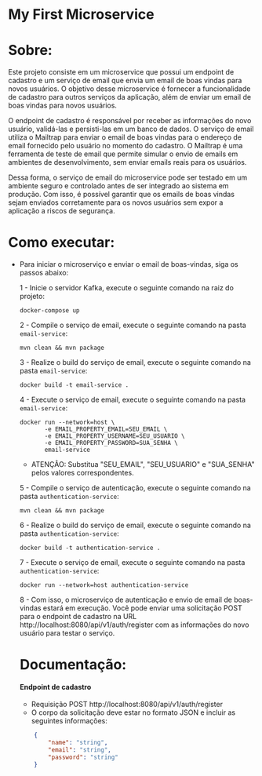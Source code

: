 # My First Microservice

# Sobre:
Este projeto consiste em um microservice que possui um endpoint de cadastro e um serviço de email que envia um email de boas vindas para novos usuários. O objetivo desse microservice é fornecer a funcionalidade de cadastro para outros serviços da aplicação, além de enviar um email de boas vindas para novos usuários.

O endpoint de cadastro é responsável por receber as informações do novo usuário, validá-las e persisti-las em um banco de dados. O serviço de email utiliza o Mailtrap para enviar o email de boas vindas para o endereço de email fornecido pelo usuário no momento do cadastro. O Mailtrap é uma ferramenta de teste de email que permite simular o envio de emails em ambientes de desenvolvimento, sem enviar emails reais para os usuários.

Dessa forma, o serviço de email do microservice pode ser testado em um ambiente seguro e controlado antes de ser integrado ao sistema em produção. Com isso, é possível garantir que os emails de boas vindas sejam enviados corretamente para os novos usuários sem expor a aplicação a riscos de segurança.

# Como executar:
- Para iniciar o microserviço e enviar o email de boas-vindas, siga os passos abaixo:
    
    1 - Inicie o servidor Kafka, execute o seguinte comando na raiz do projeto:
    
    ```
    docker-compose up
    ```

    2 - Compile o serviço de email, execute o seguinte comando na pasta `email-service`:

    ```
    mvn clean && mvn package
    ```

    3 - Realize o build do serviço de email, execute o seguinte comando na pasta `email-service`:

    ```
    docker build -t email-service .
    ```

    4 - Execute o serviço de email, execute o seguinte comando na pasta `email-service`:

    ```
    docker run --network=host \
           -e EMAIL_PROPERTY_EMAIL=SEU_EMAIL \
           -e EMAIL_PROPERTY_USERNAME=SEU_USUARIO \
           -e EMAIL_PROPERTY_PASSWORD=SUA_SENHA \
           email-service
    ```
    - ATENÇÂO: Substitua "SEU_EMAIL", "SEU_USUARIO" e "SUA_SENHA" pelos valores correspondentes.

    5 - Compile o serviço de autenticação, execute o seguinte comando na pasta `authentication-service`:

    ```
    mvn clean && mvn package
    ```

    6 - Realize o build do serviço de email, execute o seguinte comando na pasta `authentication-service`:

    ```
    docker build -t authentication-service .
    ```

    7 - Execute o serviço de email, execute o seguinte comando na pasta `authentication-service`:

    ```
    docker run --network=host authentication-service
    ```

    8 - Com isso, o microserviço de autenticação e envio de email de boas-vindas estará em execução. Você pode enviar uma solicitação POST para o endpoint de cadastro na URL http://localhost:8080/api/v1/auth/register com as informações do novo usuário para testar o serviço.


    # Documentação:

    #### **Endpoint de cadastro**
    - Requisição POST http://localhost:8080/api/v1/auth/register
    - O corpo da solicitação deve estar no formato JSON e incluir as seguintes informações:

    ```json
        {
            "name": "string",
            "email": "string",
            "password": "string"
        }
    ```